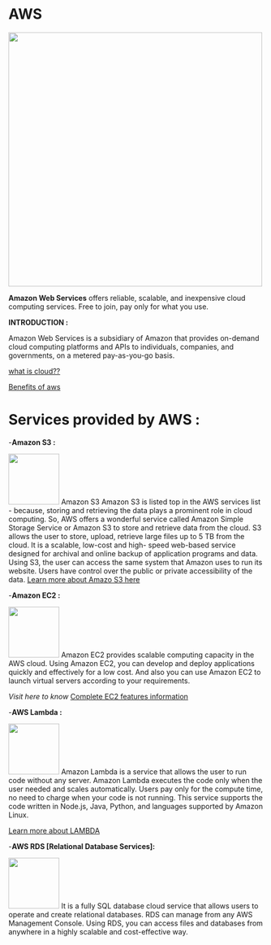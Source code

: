 # AWS                                                
                                                               
                                                               
   <img src="Image/aws.png" width="500"> 

**Amazon Web Services** offers reliable, scalable, and inexpensive cloud computing services. Free to join, pay only for what you use.

**INTRODUCTION :**

   Amazon Web Services is a subsidiary of Amazon that provides on-demand cloud computing platforms and APIs to individuals,                     companies,   and governments, on a metered pay-as-you-go basis.
   
   [what is cloud??](https://www.tutorialspoint.com/amazon_web_services/amazon_web_services_cloud_computing.htm)
   
   [Benefits of aws](https://aws.amazon.com/application-hosting/benefits/)
      
      
 # Services provided by AWS :
 
-**Amazon S3 :**     
          
<img src="Image/aws-s3.png" width="100"> Amazon S3 Amazon S3 is listed top in the AWS services list - because, storing and retrieving     the data plays a prominent role in    cloud computing. So, AWS offers a wonderful service called Amazon Simple Storage Service or       Amazon S3 to store and retrieve data from     the cloud. S3 allows the user to store, upload, retrieve large files up to 5 TB from      the cloud. It is a scalable, low-cost and high-        speed web-based service designed for archival and online backup of              application programs and data. Using S3, the user can access the        same      system that Amazon uses to run its website. Users    have control over the public or private accessibility of the data.
                            [Learn more about Amazo S3 here](https://aws.amazon.com/s3/)
                                                       
            
-**Amazon EC2 :**    

 
   <img src="Image/aws-ec2.png" width="100"> Amazon EC2 provides scalable computing capacity in the AWS cloud. Using Amazon EC2, you      can develop and deploy applications quickly and effectively for a low cost. And also you can use Amazon EC2 to launch virtual         servers according to your requirements.
             
          
   *Visit here to know* [Complete EC2 features information](https://aws.amazon.com/ec2/features/)
                                      
                                      
-**AWS Lambda :**

<img src="Image/aws-lambda.png" width="100"> Amazon Lambda is a service that allows the user to run code without any server. Amazon       Lambda executes the code only when  the user needed and scales automatically. Users pay only for the compute time, no need to charge    when your code is not running. This   service supports the code written in Node.js, Java, Python, and languages supported by Amazon   Linux.
        

                                        
   [Learn more about LAMBDA](https://aws.amazon.com/lambda/features/)
   
   
   
   -**AWS RDS [Relational Database Services]:**
   
   <img src="Image/aws-rds.png" width="100"> It is a fully SQL database cloud service that allows users to operate and create             relational databases. RDS can manage from any AWS Management Console. Using RDS, you can access files and databases from anywhere in   a highly scalable and cost-effective way.
                                        
                                        
                                        
                                        
